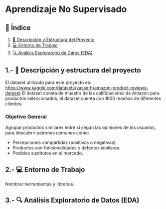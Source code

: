 # Aprendizaje No Supervisado
## 📑 Índice
1. [📂 Descripción y Estructura del Proyecto](#1---descripción-y-estructura-del-proyecto)
2. [💻 Entorno de Trabajo](#2---entorno-de-trabajo)
3. [🔍 Análisis Exploratorio de Datos (EDA)](#3---análisis-exploratorio-de-datos-eda)


## 1.- 📂 Descripción y estructura del proyecto
El dataset utilizado para este proyecto es: https://www.kaggle.com/datasets/yasserh/amazon-product-reviews-dataset
El dataset consta de muestrs de las calificaciones de Amazon para productos seleccionados, el dataset cuenta con 1600 reseñas de diferentes clientes.
### Objetivo General
Agrupar productos similares entre sí según las opiniones de los usuarios, para descubrir patrones comunes como:
- Percepciones compartidas (positivas o negativas).
- Productos con funcionalidades o defectos similares.
- Posibles sustitutos en el mercado.

## 2.- 💻 Entorno de Trabajo
Nombrar herramientas y librerías.

## 3.- 🔍 Análisis Exploratorio de Datos (EDA) 
